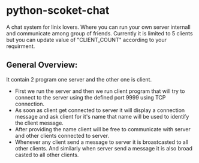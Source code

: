 # python-scoket-chat
A chat system for linix lovers. Where you can run your own server internall and communicate among group of friends. Currently it is limited to 5 clients but you can update value of "CLIENT_COUNT" according to your requirment. 


## General Overview:
It contain 2 program one server and the other one is client. 
- First we run the server and then we run client program that will try to connect to the server using the defined port 9999 using TCP connection. 
- As soon as client get connected to server it will display a connection message and ask client for it's name that name will be used to identify the client message.
- After providing the name client will be free to communicate with server and other clients connected to server.
- Whenever any client send a message to server it is broastcasted to all other clients. And similarly when server send a message it is also broad casted to all other clients.
